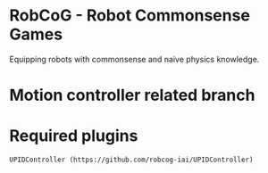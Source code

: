 # RobCoG - **Rob**ot **Co**mmonsense **G**ames 

Equipping robots with commonsense and naive physics knowledge.

# Motion controller related branch

# Required plugins

	UPIDController (https://github.com/robcog-iai/UPIDController)
